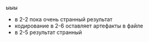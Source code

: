 ыыы
* в 2-2 пока очень странный результат
* кодирование в 2-6 оставляет артефакты в файле
* в 2-5 результат странный